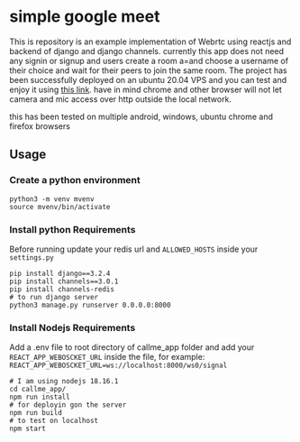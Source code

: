 # simple google meet
This is repository is an example implementation of Webrtc using reactjs and backend of django and django channels. currently this app does not need any signin or signup and users create a room a=and choose a username of their choice and wait for their peers to join the same room.
The project has been successfully deployed on an ubuntu 20.04 VPS and you can test and enjoy it using [this link](https://callme.icanapp.name/). have in mind chrome and other browser will not let camera and mic access over http outside the local network.

this has been tested on multiple android, windows, ubuntu chrome and firefox browsers
## Usage

### Create a python environment
```
python3 -m venv mvenv
source mvenv/bin/activate
```
### Install python Requirements
Before running update your redis url and ```ALLOWED_HOSTS``` inside your ```settings.py```
```
pip install django==3.2.4   
pip install channels==3.0.1
pip install channels-redis
# to run django server
python3 manage.py runserver 0.0.0.0:8000
```

### Install Nodejs Requirements
Add a .env file to root directory of callme_app folder and add your ```REACT_APP_WEBOSCKET_URL``` inside the file, for example: ```REACT_APP_WEBOSCKET_URL=ws://localhost:8000/ws0/signal```

```
# I am using nodejs 18.16.1
cd callme_app/
npm run install
# for deployin gon the server
npm run build
# to test on localhost
npm start
```


